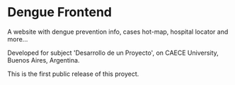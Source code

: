 # Dengue Frontend
A website with dengue prevention info, cases hot-map, hospital locator and more...

Developed for subject 'Desarrollo de un Proyecto', on CAECE University, Buenos Aires, Argentina.

This is the first public release of this proyect.
